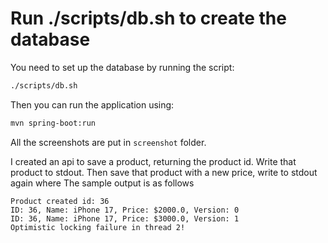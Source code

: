# Run ./scripts/db.sh to create the database

You need to set up the database by running the script:
```bash
./scripts/db.sh
```

Then you can run the application using:
```bash
mvn spring-boot:run
```

All the screenshots are put in `screenshot` folder.

I created an api to save a product, returning the product id. Write that product to stdout. Then save that product with a new price, write to stdout again where 
The sample output is as follows
```
Product created id: 36
ID: 36, Name: iPhone 17, Price: $2000.0, Version: 0
ID: 36, Name: iPhone 17, Price: $3000.0, Version: 1
Optimistic locking failure in thread 2!
```